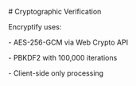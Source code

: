\# Cryptographic Verification  

Encryptify uses:  

\- AES-256-GCM via Web Crypto API  

\- PBKDF2 with 100,000 iterations  

\- Client-side only processing  

